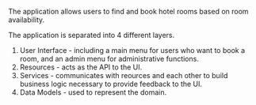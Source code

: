 The application allows users to find and book hotel rooms based on room availability.

The application is separated into 4 different layers.
1. User Interface - including a main menu for users who want to book a room, and an admin menu for administrative functions.
2. Resources - acts as the API to the UI.
3. Services - communicates with reources and each other to build business logic necessary to provide feedback to the UI.
4. Data Models - used to represent the domain.
